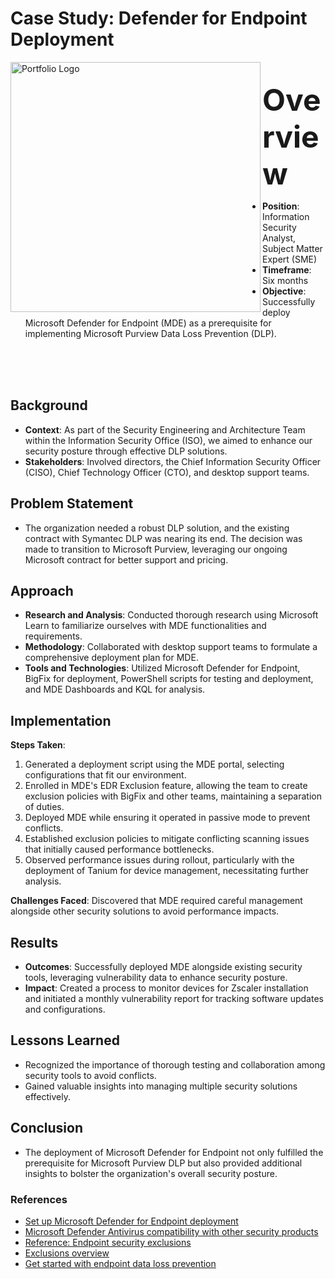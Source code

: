 # Case Study:  Defender for Endpoint Deployment

<img align="left" alt="Portfolio Logo" width="400px" src="https://emsroute.com/wp-content/uploads/2022/01/defendelogo.png" />
</br>

<b style="font-size: 48px;">Overview</b>
- **Position**:  Information Security Analyst, Subject Matter Expert (SME)
- **Timeframe**:  Six months
- **Objective**:  Successfully deploy Microsoft Defender for Endpoint (MDE) as a prerequisite for implementing Microsoft Purview Data Loss Prevention (DLP).  
</br>
</br>
</br>


## Background
- **Context**:  As part of the Security Engineering and Architecture Team within the Information Security Office (ISO), we aimed to enhance our security posture through effective DLP solutions.  
- **Stakeholders**:  Involved directors, the Chief Information Security Officer (CISO), Chief Technology Officer (CTO), and desktop support teams.  

## Problem Statement
- The organization needed a robust DLP solution, and the existing contract with Symantec DLP was nearing its end.  The decision was made to transition to Microsoft Purview, leveraging our ongoing Microsoft contract for better support and pricing.  

## Approach
- **Research and Analysis**:  Conducted thorough research using Microsoft Learn to familiarize ourselves with MDE functionalities and requirements.  
- **Methodology**:  Collaborated with desktop support teams to formulate a comprehensive deployment plan for MDE.  
- **Tools and Technologies**:  Utilized Microsoft Defender for Endpoint, BigFix for deployment, PowerShell scripts for testing and deployment, and MDE Dashboards and KQL for analysis.  

## Implementation
**Steps Taken**:
1. Generated a deployment script using the MDE portal, selecting configurations that fit our environment.
2. Enrolled in MDE's EDR Exclusion feature, allowing the team to create exclusion policies with BigFix and other teams, maintaining a separation of duties.
3. Deployed MDE while ensuring it operated in passive mode to prevent conflicts.
4. Established exclusion policies to mitigate conflicting scanning issues that initially caused performance bottlenecks.
5. Observed performance issues during rollout, particularly with the deployment of Tanium for device management, necessitating further analysis.  

**Challenges Faced**:  Discovered that MDE required careful management alongside other security solutions to avoid performance impacts.  

## Results
- **Outcomes**:  Successfully deployed MDE alongside existing security tools, leveraging vulnerability data to enhance security posture.  
- **Impact**:  Created a process to monitor devices for Zscaler installation and initiated a monthly vulnerability report for tracking software updates and configurations.  

## Lessons Learned
- Recognized the importance of thorough testing and collaboration among security tools to avoid conflicts.  
- Gained valuable insights into managing multiple security solutions effectively.  

## Conclusion
- The deployment of Microsoft Defender for Endpoint not only fulfilled the prerequisite for Microsoft Purview DLP but also provided additional insights to bolster the organization's overall security posture.  

### References
- [Set up Microsoft Defender for Endpoint deployment](https://learn.microsoft.com/en-us/defender-endpoint/production-deployment)
- [Microsoft Defender Antivirus compatibility with other security products](https://learn.microsoft.com/en-us/defender-endpoint/microsoft-defender-antivirus-compatibility)
- [Reference: Endpoint security exclusions](https://help.tanium.com/bundle/ug_client_cloud/page/client/security_exclusions.html)
- [Exclusions overview](https://learn.microsoft.com/en-us/defender-endpoint/navigate-defender-endpoint-antivirus-exclusions)
- [Get started with endpoint data loss prevention](https://learn.microsoft.com/en-us/purview/endpoint-dlp-getting-started)
